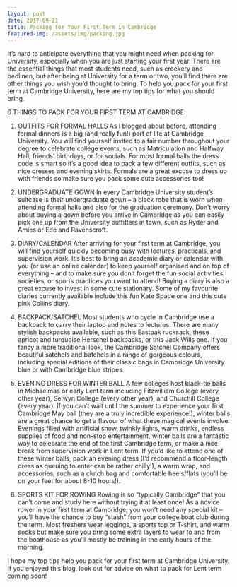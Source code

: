 ```yaml
---
layout: post
date: 2017-09-21
title: Packing for Your First Term in Cambridge
featured-img: /assets/img/packing.jpg
---
```

It’s hard to anticipate everything that you might need when packing for University, especially when you are just starting your first year. There are the essential things that most students need, such as crockery and bedlinen, but after being at University for a term or two, you’ll find there are other things you wish you’d thought to bring. To help you pack for your first term at Cambridge University, here are my top tips for what you should bring.



6 THINGS TO PACK FOR YOUR FIRST TERM AT CAMBRIDGE:

1. OUTFITS FOR FORMAL HALLS
As I blogged about before, attending formal dinners is a big (and really fun!) part of life at Cambridge University. You will find yourself invited to a fair number throughout your degree to celebrate college events, such as Matriculation and Halfway Hall, friends’ birthdays, or for socials. For most formal halls the dress code is smart so it’s a good idea to pack a few different outfits, such as nice dresses and evening skirts. Formals are a great excuse to dress up with friends so make sure you pack some cute accessories too!

2. UNDERGRADUATE GOWN
In every Cambridge University student’s suitcase is their undergraduate gown – a black robe that is worn when attending formal halls and also for the graduation ceremony. Don’t worry about buying a gown before you arrive in Cambridge as you can easily pick one up from the University outfitters in town, such as Ryder and Amies or Ede and Ravenscroft.

3. DIARY/CALENDAR
After arriving for your first term at Cambridge, you will find yourself quickly becoming busy with lectures, practicals, and supervision work. It’s best to bring an academic diary or calendar with you (or use an online calendar) to keep yourself organised and on top of everything – and to make sure you don’t forget the fun social activities, societies, or sports practices you want to attend! Buying a diary is also a great excuse to invest in some cute stationary. Some of my favourite diaries currently available include this fun Kate Spade one and this cute pink Collins diary.

4. BACKPACK/SATCHEL
Most students who cycle in Cambridge use a backpack to carry their laptop and notes to lectures. There are many stylish backpacks available, such as this Eastpak rucksack, these apricot and turquoise Herschel backpacks, or this Jack Wills one. If you fancy a more traditional look, the Cambridge Satchel Company offers beautiful satchels and batchels in a range of gorgeous colours, including special editions of their classic bags in Cambridge University blue or with Cambridge blue stripes.

5. EVENING DRESS FOR WINTER BALL
A few colleges host black-tie balls in Michaelmas or early Lent term including Fitzwilliam College (every other year), Selwyn College (every other year), and Churchill College (every year). If you can’t wait until the summer to experience your first Cambridge May ball (they are a truly incredible experience!), winter balls are a great chance to get a flavour of what these magical events involve. Evenings filled with artificial snow, twinkly lights, warm drinks, endless supplies of food and non-stop entertainment, winter balls are a fantastic way to celebrate the end of the first Cambridge term, or make a nice break from supervision work in Lent term. If you’d like to attend one of these winter balls, pack an evening dress (I’d recommend a floor-length dress as queuing to enter can be rather chilly!), a warm wrap, and accessories, such as a clutch bag and comfortable heels/flats (you’ll be on your feet for about 8-10 hours!).

6. SPORTS KIT FOR ROWING
Rowing is so “typically Cambridge” that you can’t come and study here without trying it at least once! As a novice rower in your first term at Cambridge, you won’t need any special kit – you’ll have the chance to buy “stash” from your college boat club during the term. Most freshers wear leggings, a sports top or T-shirt, and warm socks but make sure you bring some extra layers to wear to and from the boathouse as you’ll mostly be training in the early hours of the morning.

I hope my top tips help you pack for your first term at Cambridge University. If you enjoyed this blog, look out for advice on what to pack for Lent term coming soon!
